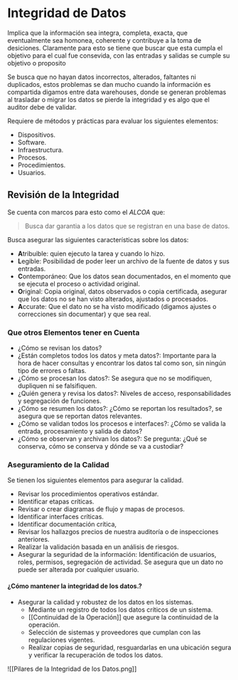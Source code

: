 # Integridad de Datos

Implica que la información sea integra, completa, exacta, que eventualmente sea homonea, coherente y contribuye a la toma de desiciones. Claramente para esto se tiene que buscar que esta cumpla el objetivo para el cual fue consevida, con las entradas y salidas se cumple su objetivo o proposito

Se busca que no hayan datos incorrectos, alterados, faltantes ni duplicados, estos problemas se dan mucho cuando la información es compartida digamos entre data warehouses, donde se generan problemas al trasladar o migrar los datos se pierde la integridad y es algo que el auditor debe de validar.

Requiere de métodos y prácticas para evaluar los siguientes elementos:

* Dispositivos.
* Software.
* Infraestructura.
* Procesos.
* Procedimientos.
* Usuarios.

## Revisión de la Integridad

Se cuenta con marcos para esto como el *ALCOA* que:

> Busca dar garantia a los datos que se registran en una base de datos.

Busca asegurar las siguientes características sobre los datos:

* **A**tribuible: quien ejecuto la tarea y cuando lo hizo.
* **L**egible: Posibilidad de poder leer un archivo de la fuente de datos y sus entradas.
* **C**ontemporáneo: Que los datos sean documentados, en el momento que se ejecuta el proceso o actividad original.
* **O**riginal: Copia original, datos observados o copia certificada, asegurar que los datos no se han visto alterados, ajustados o procesados.
* **A**ccurate: Que el dato no se ha visto modificado (digamos ajustes o correcciones sin documentar) y que sea real.

### Que otros Elementos tener en Cuenta

* ¿Cómo se revisan los datos?
* ¿Están completos todos los datos y meta datos?: Importante para la hora de hacer consultas y encontrar los datos tal como son, sin ningún tipo de errores o faltas.
* ¿Cómo se procesan los datos?: Se asegura que no se modifiquen, dupliquen ni se falsifiquen.
* ¿Quién genera y revisa los datos?: Niveles de acceso, responsabilidades y segregación de funciones.
* ¿Cómo se resumen los datos?: ¿Cómo se reportan los resultados?, se asegura que se reportan datos relevantes.
* ¿Cómo se validan todos los procesos e interfaces?: ¿Cómo se valida la entrada, procesamiento y salida de datos?
* ¿Cómo se observan y archivan los datos?: Se pregunta: ¿Qué se conserva, cómo se conserva y dónde se va a custodiar?

### Aseguramiento de la Calidad

Se tienen los siguientes elementos para asegurar la calidad.

* Revisar los procedimientos operativos estándar.
* Identificar etapas críticas.
* Revisar o crear diagramas de flujo y mapas de procesos.
* Identificar interfaces críticas.
* Identificar documentación crítica,
* Revisar los hallazgos precios de nuestra auditoría o de inspecciones anteriores.
* Realizar la validación basada en un análisis de riesgos.
* Asegurar la seguridad de la información: Identificación de usuarios, roles, permisos, segregación de actividad. Se asegura que un dato no puede ser alterada por cualquier usuario.

#### ¿Cómo mantener la integridad de los datos.?

* Asegurar la calidad y robustez de los datos en los sistemas.
  * Mediante un registro de todos los datos críticos de un sistema.
  * [[Continuidad de la Operación]] que asegure la continuidad de la operación.
  * Selección de sistemas y proveedores que cumplan con las regulaciones vigentes.
  * Realizar copias de seguridad, resguardarlas en una ubicación segura y verificar la recuperación de todos los datos.

![[Pilares de la Integridad de los Datos.png]]